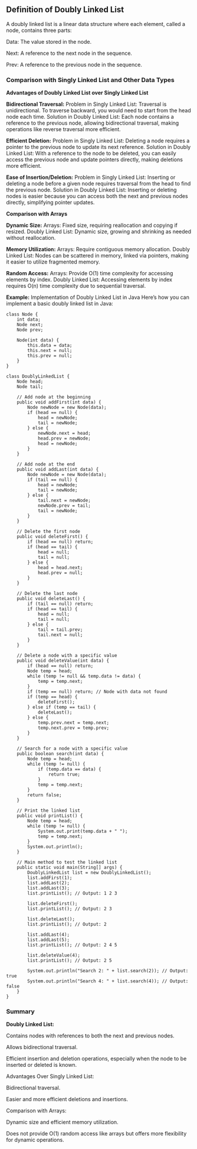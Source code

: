 ## Definition of Doubly Linked List

A doubly linked list is a linear data structure where each element, called a node, contains three parts:

Data: The value stored in the node.

Next: A reference to the next node in the sequence.

Prev: A reference to the previous node in the sequence.

### Comparison with Singly Linked List and Other Data Types

**Advantages of Doubly Linked List over Singly Linked List**

**Bidirectional Traversal:**
Problem in Singly Linked List: Traversal is unidirectional. To traverse backward, you would need to start from the head node each time.
Solution in Doubly Linked List: Each node contains a reference to the previous node, allowing bidirectional traversal, making operations like reverse traversal more efficient.

**Efficient Deletion:**
Problem in Singly Linked List: Deleting a node requires a pointer to the previous node to update its next reference.
Solution in Doubly Linked List: With a reference to the node to be deleted, you can easily access the previous node and update pointers directly, making deletions more efficient.

**Ease of Insertion/Deletion:**
Problem in Singly Linked List: Inserting or deleting a node before a given node requires traversal from the head to find the previous node.
Solution in Doubly Linked List: Inserting or deleting nodes is easier because you can access both the next and previous nodes directly, simplifying pointer updates.

**Comparison with Arrays**

**Dynamic Size:**
Arrays: Fixed size, requiring reallocation and copying if resized.
Doubly Linked List: Dynamic size, growing and shrinking as needed without reallocation.

**Memory Utilization:**
Arrays: Require contiguous memory allocation.
Doubly Linked List: Nodes can be scattered in memory, linked via pointers, making it easier to utilize fragmented memory.

**Random Access:**
Arrays: Provide O(1) time complexity for accessing elements by index.
Doubly Linked List: Accessing elements by index requires O(n) time complexity due to sequential traversal.

**Example:** Implementation of Doubly Linked List in Java
Here’s how you can implement a basic doubly linked list in Java:

```
class Node {
    int data;
    Node next;
    Node prev;

    Node(int data) {
        this.data = data;
        this.next = null;
        this.prev = null;
    }
}

class DoublyLinkedList {
    Node head;
    Node tail;

    // Add node at the beginning
    public void addFirst(int data) {
        Node newNode = new Node(data);
        if (head == null) {
            head = newNode;
            tail = newNode;
        } else {
            newNode.next = head;
            head.prev = newNode;
            head = newNode;
        }
    }

    // Add node at the end
    public void addLast(int data) {
        Node newNode = new Node(data);
        if (tail == null) {
            head = newNode;
            tail = newNode;
        } else {
            tail.next = newNode;
            newNode.prev = tail;
            tail = newNode;
        }
    }

    // Delete the first node
    public void deleteFirst() {
        if (head == null) return;
        if (head == tail) {
            head = null;
            tail = null;
        } else {
            head = head.next;
            head.prev = null;
        }
    }

    // Delete the last node
    public void deleteLast() {
        if (tail == null) return;
        if (head == tail) {
            head = null;
            tail = null;
        } else {
            tail = tail.prev;
            tail.next = null;
        }
    }

    // Delete a node with a specific value
    public void deleteValue(int data) {
        if (head == null) return;
        Node temp = head;
        while (temp != null && temp.data != data) {
            temp = temp.next;
        }
        if (temp == null) return; // Node with data not found
        if (temp == head) {
            deleteFirst();
        } else if (temp == tail) {
            deleteLast();
        } else {
            temp.prev.next = temp.next;
            temp.next.prev = temp.prev;
        }
    }

    // Search for a node with a specific value
    public boolean search(int data) {
        Node temp = head;
        while (temp != null) {
            if (temp.data == data) {
                return true;
            }
            temp = temp.next;
        }
        return false;
    }

    // Print the linked list
    public void printList() {
        Node temp = head;
        while (temp != null) {
            System.out.print(temp.data + " ");
            temp = temp.next;
        }
        System.out.println();
    }

    // Main method to test the linked list
    public static void main(String[] args) {
        DoublyLinkedList list = new DoublyLinkedList();
        list.addFirst(1);
        list.addLast(2);
        list.addLast(3);
        list.printList(); // Output: 1 2 3
        
        list.deleteFirst();
        list.printList(); // Output: 2 3
        
        list.deleteLast();
        list.printList(); // Output: 2
        
        list.addLast(4);
        list.addLast(5);
        list.printList(); // Output: 2 4 5
        
        list.deleteValue(4);
        list.printList(); // Output: 2 5

        System.out.println("Search 2: " + list.search(2)); // Output: true
        System.out.println("Search 4: " + list.search(4)); // Output: false
    }
}
```

### Summary
**Doubly Linked List:**

Contains nodes with references to both the next and previous nodes.

Allows bidirectional traversal.

Efficient insertion and deletion operations, especially when the node to be inserted or deleted is known.

Advantages Over Singly Linked List:

Bidirectional traversal.

Easier and more efficient deletions and insertions.

Comparison with Arrays:

Dynamic size and efficient memory utilization.

Does not provide O(1) random access like arrays but offers more flexibility for dynamic operations.
